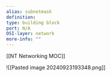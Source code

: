 ```yaml
---
alias: subnetmask
definition: 
type: building block
port: N/A
OSI-layer: network
more-info: ""
---
```

[[NT Networking MOC]]
 

![[Pasted image 20240923193348.png]]